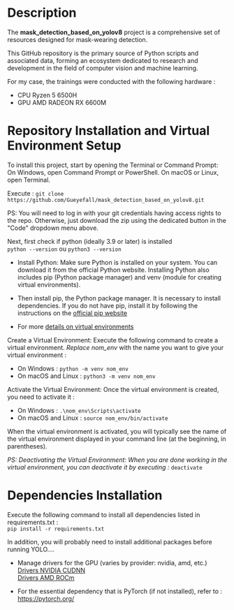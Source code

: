 # Description
The **mask_detection_based_on_yolov8** project is a comprehensive set of resources designed for mask-wearing detection.  

This GitHub repository is the primary source of Python scripts and associated data, forming an ecosystem dedicated to research and development in the field of computer vision and machine learning.  

For my case, the trainings were conducted with the following hardware :
- CPU Ryzen 5 6500H
- GPU AMD RADEON RX 6600M
# Repository Installation and Virtual Environment Setup
To install this project, start by opening the Terminal or Command Prompt: On Windows, open Command Prompt or PowerShell. On macOS or Linux, open Terminal.

Execute :
`git clone https://github.com/Gueyefall/mask_detection_based_on_yolov8.git`

PS: You will need to log in with your git credentials having access rights to the repo.
Otherwise, just download the zip using the dedicated button in the "Code" dropdown menu above.

Next, first check if python (ideally 3.9 or later) is installed  
`python --version` ou `python3 --version`

* Install Python: Make sure Python is installed on your system. You can download it from the official Python website. Installing Python also includes pip (Python package manager) and venv (module for creating virtual environments).

* Then install pip, the Python package manager. It is necessary to install dependencies. If you do not have pip, install it by following the instructions on the [official pip website](https://pip.pypa.io/en/stable/installation/)

* For more [details on virtual environments](https://packaging.python.org/en/latest/tutorials/installing-packages/#creating-and-using-virtual-environments)

Create a Virtual Environment: Execute the following command to create a virtual environment. *Replace nom_env* with the name you want to give your virtual environment :  

* On Windows : `python -m venv nom_env`  
* On macOS and Linux : `python3 -m venv nom_env`

Activate the Virtual Environment: Once the virtual environment is created, you need to activate it :  

* On Windows : `.\nom_env\Scripts\activate`
* On macOS and Linux : `source nom_env/bin/activate`

When the virtual environment is activated, you will typically see the name of the virtual environment displayed in your command line (at the beginning, in parentheses).

*PS: Deactivating the Virtual Environment: When you are done working in the virtual environment, you can deactivate it by executing :* `deactivate`

# Dependencies Installation
Execute the following command to install all dependencies listed in requirements.txt :  
`pip install -r requirements.txt`

In addition, you will probably need to install additional packages before running YOLO....

* Manage drivers for the GPU (varies by provider: nvidia, amd, etc.) 
[Drivers NVIDIA CUDNN](https://docs.nvidia.com/cuda/cuda-installation-guide-linux/index.html)  
[Drivers AMD ROCm](https://rocm.docs.amd.com/projects/install-on-linux/en/latest/tutorial/quick-start.html#rocm-install-quick)  

* For the essential dependency that is PyTorch (if not installed), refer to : https://pytorch.org/

